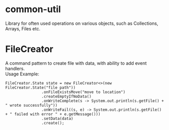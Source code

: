 # common-util
Library for often used operations on various objects, such as Collections, Arrays, Files etc.

# FileCreator
A command pattern to create file with data, with ability to add event handlers.<br>
Usage Example:<br>
```
FileCreator.State state = new FileCreator<>(new FileCreator.State("file path"))
                .onFileExistsMove("move to location")
                .createEmptyIfNoData()
                .onWriteComplete(s -> System.out.println(s.getFile() + " wrote successfully"))
                .onWriteFail((s, e) -> System.out.println(s.getFile() + " failed with error " + e.getMessage()))
                .setData(data)
                .create();
```
